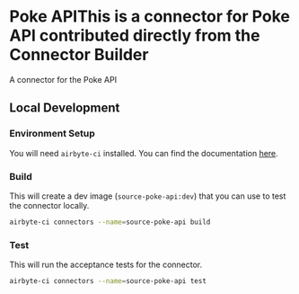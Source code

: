 # Poke APIThis is a connector for Poke API contributed directly from the Connector Builder

A connector for the Poke API
## Local Development
### Environment Setup
You will need `airbyte-ci` installed. You can find the documentation [here](airbyte-ci).

### Build
This will create a dev image (`source-poke-api:dev`) that you can use to test the connector locally.
```bash
airbyte-ci connectors --name=source-poke-api build
```

### Test
This will run the acceptance tests for the connector.
```bash
airbyte-ci connectors --name=source-poke-api test
```
